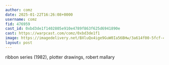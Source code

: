 ```yaml
---
author: comz
date: 2025-01-22T16:26:08+0000
username: comz
fid: 476959
cast_id: 0xbd3de1f1402805e910e4789f863f625d6941890e
cast: https://warpcast.com/comz/0xbd3de1f1
image: https://imagedelivery.net/BXluQx4ige9GuW0Ia56BHw/3a614f00-5fcf-4218-e54b-bf7b714d4800/original
layout: post
---
```

ribbon series (1982), plotter drawings, robert mallary  

<img src='https://imagedelivery.net/BXluQx4ige9GuW0Ia56BHw/3a614f00-5fcf-4218-e54b-bf7b714d4800/original' alt='' referrerpolicy='no-referrer'/>
<img src='https://imagedelivery.net/BXluQx4ige9GuW0Ia56BHw/1277793a-4eba-434a-68d1-87643c639c00/original' alt='' referrerpolicy='no-referrer'/>